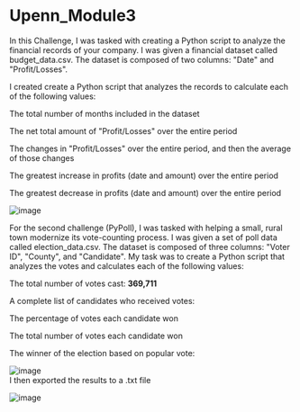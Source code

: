# Upenn_Module3

In this Challenge, I was tasked with creating a Python script to analyze the financial records of your company. I was given a financial dataset called budget_data.csv. The dataset is composed of two columns: "Date" and "Profit/Losses".  

I created create a Python script that analyzes the records to calculate each of the following values:

The total number of months included in the dataset

The net total amount of "Profit/Losses" over the entire period

The changes in "Profit/Losses" over the entire period, and then the average of those changes

The greatest increase in profits (date and amount) over the entire period

The greatest decrease in profits (date and amount) over the entire period  <br />

![image](https://github.com/dclaxto1/Upenn_Module3/assets/128431134/c6acee35-00be-4edf-bd4d-9c7945cc9d99)


For the second challenge (PyPoll), I was tasked with helping a small, rural town modernize its vote-counting process.
I was given a set of poll data called election_data.csv. The dataset is composed of three columns: "Voter ID", "County", and "Candidate". My task was to create a Python script that analyzes the votes and calculates each of the following values:

The total number of votes cast: **369,711**

A complete list of candidates who received votes:

The percentage of votes each candidate won

The total number of votes each candidate won

The winner of the election based on popular vote: <br />

![image](https://github.com/dclaxto1/Upenn_Module3/assets/128431134/ab83cbdc-a9f0-4bb4-a58d-80fbf807f9c3)
<br />
I then exported the results to a .txt file <br />

![image](https://github.com/dclaxto1/Upenn_Module3/assets/128431134/d2b5a867-d16a-424b-a6ba-7ca133d24951)
